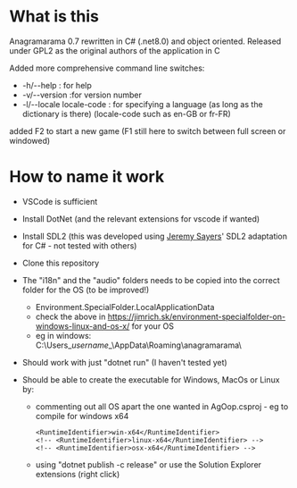 # What is this
Anagramarama 0.7 rewritten in C# (.net8.0) and object oriented.
Released under GPL2 as the original authors of the application in C

Added more comprehensive command line switches:
- -h/--help : for help  
- -v/--version :for version number
- -l/--locale locale-code : for specifying a language (as long as the dictionary is there) (locale-code such as en-GB or fr-FR)

added F2 to start a new game (F1 still here to switch between full screen or windowed)

# How to name it work
 - VSCode is sufficient  
 - Install DotNet (and the relevant extensions for vscode if wanted)  
 - Install SDL2 (this was developed using [Jeremy Sayers](https://jsayers.dev/tutorials/)' SDL2 adaptation for C# - not tested with others)  
 - Clone this repository  
 - The "i18n" and the "audio" folders needs to be copied into the correct folder for the OS (to be improved!)  
    - Environment.SpecialFolder.LocalApplicationData  
    - check the above in https://jimrich.sk/environment-specialfolder-on-windows-linux-and-os-x/ for your OS  
    - eg in windows: C:\Users\__username__\AppData\Roaming\anagramarama\

 - Should work with just "dotnet run" (I haven't tested yet)
 - Should be able to create the executable for Windows, MacOs or Linux by:
   - commenting out all OS apart the one wanted in AgOop.csproj - eg to compile for windows x64
     ```
     <RuntimeIdentifier>win-x64</RuntimeIdentifier>
     <!-- <RuntimeIdentifier>linux-x64</RuntimeIdentifier> -->
     <!-- <RuntimeIdentifier>osx-x64</RuntimeIdentifier> -->
     ```
   - using "dotnet publish -c release" or use the Solution Explorer extensions (right click)
 